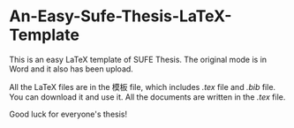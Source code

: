 # An-Easy-Sufe-Thesis-LaTeX-Template

This is an easy LaTeX template of SUFE Thesis. The original mode is in Word and it also has been upload.

All the LaTeX files are in the 模板 file, which includes *.tex* file and *.bib* file. You can download it and use it. All the documents are written in the *.tex*
file.

Good luck for everyone's thesis!
